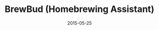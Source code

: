 ---
layout: default
sitemap: false
modal-id: 5
date: 2015-05-25
title: BrewBud (Homebrewing Assistant)

skills: ['Ruby', 'Rails']
description:
  A homebrewer's companion, this application allows users to enter, review
  and rate their own beer making recipes.

images: ['brewbud-1.PNG', 'brewbud-2.PNG', 'brewbud-3.PNG', 'brewbud-4.PNG',
         'brewbud-5.PNG', 'brewbud-6.PNG']
---